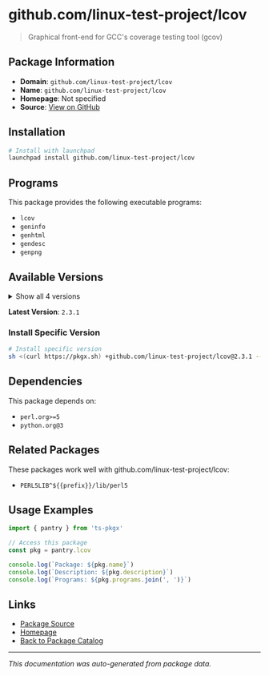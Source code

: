 # github.com/linux-test-project/lcov

> Graphical front-end for GCC's coverage testing tool (gcov)

## Package Information

- **Domain**: `github.com/linux-test-project/lcov`
- **Name**: `github.com/linux-test-project/lcov`
- **Homepage**: Not specified
- **Source**: [View on GitHub](https://github.com/pkgxdev/pantry/tree/main/projects/github.com/linux-test-project/lcov/package.yml)

## Installation

```bash
# Install with launchpad
launchpad install github.com/linux-test-project/lcov
```

## Programs

This package provides the following executable programs:

- `lcov`
- `geninfo`
- `genhtml`
- `gendesc`
- `genpng`

## Available Versions

<details>
<summary>Show all 4 versions</summary>

- `2.3.1`, `2.3.0`, `2.2.0`, `1.16.0`

</details>

**Latest Version**: `2.3.1`

### Install Specific Version

```bash
# Install specific version
sh <(curl https://pkgx.sh) +github.com/linux-test-project/lcov@2.3.1 -- $SHELL -i
```

## Dependencies

This package depends on:

- `perl.org>=5`
- `python.org@3`

## Related Packages

These packages work well with github.com/linux-test-project/lcov:

- `PERL5LIB^${{prefix}}/lib/perl5`

## Usage Examples

```typescript
import { pantry } from 'ts-pkgx'

// Access this package
const pkg = pantry.lcov

console.log(`Package: ${pkg.name}`)
console.log(`Description: ${pkg.description}`)
console.log(`Programs: ${pkg.programs.join(', ')}`)
```

## Links

- [Package Source](https://github.com/pkgxdev/pantry/tree/main/projects/github.com/linux-test-project/lcov/package.yml)
- [Homepage](#)
- [Back to Package Catalog](../../../package-catalog.md)

---

*This documentation was auto-generated from package data.*
